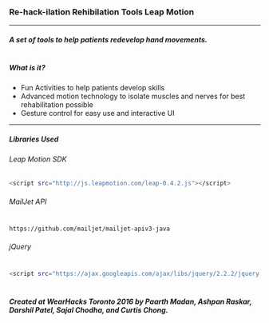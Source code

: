 ### Re-hack-ilation Rehibilation Tools Leap Motion
___

##### A set of tools to help patients redevelop hand movements.
#
#
##### What is it?
- Fun Activities to help patients develop skills
- Advanced motion technology to isolate muscles and nerves for best rehabilitation possible
- Gesture control for easy use and interactive UI
___
##### Libraries Used

###### Leap Motion SDK
```sh
<script src="http://js.leapmotion.com/leap-0.4.2.js"></script>
```
###### MailJet API
#
 ```sh
https://github.com/mailjet/mailjet-apiv3-java
```
###### jQuery
#
 ```sh
<script src="https://ajax.googleapis.com/ajax/libs/jquery/2.2.2/jquery.min.js"></script>
```


#
#
##### Created at WearHacks Toronto 2016 by Paarth Madan, Ashpan Raskar, Darshil Patel, Sajal Chodha, and Curtis Chong.
#
#




